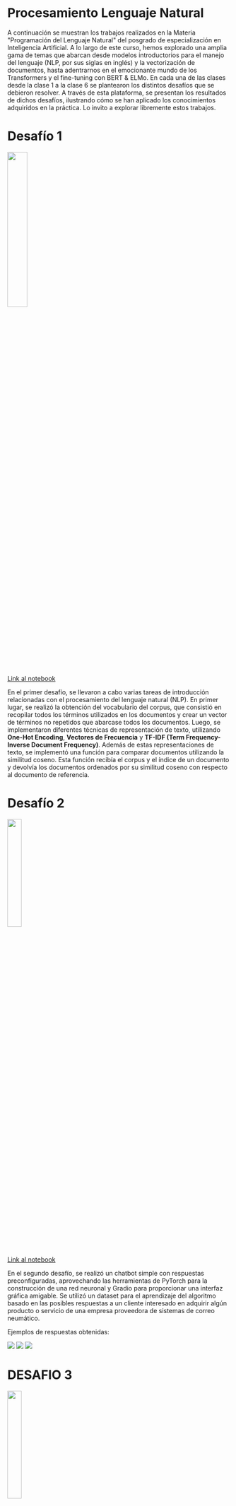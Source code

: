 # Procesamiento Lenguaje Natural

A continuación se muestran los trabajos realizados en la Materia "Programación del Lenguaje Natural" del posgrado de especialización en Inteligencia Artificial. A lo largo de este curso, hemos explorado una amplia gama de temas que abarcan desde modelos introductorios para el manejo del lenguaje (NLP, por sus siglas en inglés) y la vectorización de documentos, hasta adentrarnos en el emocionante mundo de los Transformers y el fine-tuning con BERT & ELMo. En cada una de las clases desde la clase 1 a la clase 6 se plantearon los distintos desafíos que se debieron resolver. A través de esta plataforma, se presentan los resultados de dichos desafíos, ilustrando cómo se han aplicado los conocimientos adquiridos en la práctica. Lo invito a explorar libremente estos trabajos.

# Desafío 1

<img src="img/desafio1_img.jpg" width="30%" height="30%">

[Link al notebook](https://github.com/LucianoSmith/RCS/blob/main/desafio_1/desafio_1.ipynb)

En el primer desafío, se llevaron a cabo varias tareas de introducción relacionadas con el procesamiento del lenguaje natural (NLP). En primer lugar, se realizó la obtención del vocabulario del corpus, que consistió en recopilar todos los términos utilizados en los documentos y crear un vector de términos no repetidos que abarcase todos los documentos. Luego, se implementaron diferentes técnicas de representación de texto, utilizando **One-Hot Encoding**, **Vectores de Frecuencia** y 
**TF-IDF (Term Frequency-Inverse Document Frequency)**. Además de estas representaciones de texto, se implementó una función para comparar documentos utilizando la similitud coseno. Esta función recibía el corpus y el índice de un documento y devolvía los documentos ordenados por su similitud coseno con respecto al documento de referencia. 

# Desafío 2

<img src="img/desafio2_img.jpg" width="25%" height="25%">

[Link al notebook](https://github.com/LucianoSmith/RCS/blob/main/desafio_2/2b%20-%20bot.ipynb)

En el segundo desafío, se realizó un chatbot simple con respuestas preconfiguradas, aprovechando las  herramientas de PyTorch para la construcción de una red neuronal y Gradio para proporcionar una interfaz gráfica amigable. Se utilizó un dataset para el aprendizaje del algoritmo basado en las posibles respuestas a un cliente interesado en adquirir algún producto o servicio de una empresa proveedora de sistemas de correo neumático.

Ejemplos de respuestas obtenidas:

<img src="img/chatbot1.jpg">

<img src="img/chatbot2.jpg">

<img src="img/chatbot3.jpg">

# DESAFIO 3

<img src="img/desafio3_img.jpg" width="25%" height="25%">

[Link al notebook](https://github.com/LucianoSmith/RCS/blob/main/desafio_3/desafio_3.ipynb)

En el tercer desafío, se crearon vectores de palabras utilizando Gensim, aprovechando los conceptos previamente aprendidos en clase. El dataset seleccionado consistió en los discursos más recientes del presidente. Durante el proceso, se exploraron términos de interés, se analizaron las similitudes en el espacio de embeddings y se plantearon pruebas de analogías. Además, se realizaron representaciones visuales de los embeddings resultantes las cuales se muestran a continuación.

<img src="img/desafio3_img1.jpg" width="25%" height="25%">

<img src="img/desafio3_img2.jpg" width="25%" height="25%">

<img src="img/desafio3_img3.jpg" width="25%" height="25%">

# DESAFIO 4

<img src="img/desafio4_img.jpg" width="25%" height="25%">

[Link al notebook](https://github.com/LucianoSmith/RCS/blob/main/desafio_4/desafio_4.ipynb)

En el cuarto desafío, se continuó trabajando con el mismo dataset utilizado en el tercer desafío, y se implementaron estrategias de generación de secuencias many-to-one. Esto implicó la construcción de modelos que pudieran tomar una secuencia de palabras como entrada y generar una sola palabra o predicción como salida. Se exploraron arquitecturas, como las Redes Neuronales Bidireccionales (BRNN), para abordar esta tarea de generación de secuencias.

# DESAFIO 5

<img src="img/desafio5_img.jpg" width="25%" height="25%">

[Link al notebook](https://github.com/LucianoSmith/RCS/blob/main/desafio_5/desafio_5.ipynb)

En el quinto desafío, se aplicaron embeddings y redes neuronales recurrentes (LSTM) con el propósito de realizar análisis de sentimientos en críticas de compradores de ropa. Esta tarea involucró el procesamiento de texto y la construcción de un modelo de aprendizaje profundo capaz de clasificar automáticamente las críticas en tres categorías. El uso de embeddings permitió al modelo comprender mejor el contexto y las relaciones semánticas en el texto, mientras que las redes LSTM ayudaron a modelar las secuencias de palabras de manera efectiva. Este desafío representó un ejemplo valioso de cómo la inteligencia artificial puede ser aplicada en la evaluación automática de opiniones de los clientes en el ámbito de la moda y las compras.

# DESAFIO 6

<img src="img/desafio6_img.jpg" width="25%" height="25%">

[Link al notebook](https://github.com/LucianoSmith/RCS/blob/main/desafio_6/desafio_6.ipynb)

En el último desafío, se planteó la tarea de crear un bot de preguntas y respuestas (QA) utilizando una arquitectura de red neuronal NLP Encoder-Decoder. Para lograr esto, se emplearon las capacidades de LSTM (Long Short-Term Memory) y embeddings de Glove. El objetivo principal era construir un modelo que pudiera recibir preguntas en lenguaje natural y generar respuestas coherentes y significativas. Esta tarea demuestra cómo las técnicas de procesamiento de lenguaje natural, como las redes neuronales y los embeddings pre-entrenados, pueden aplicarse para crear sistemas de diálogo inteligentes y asistentes virtuales capaces de interactuar con usuarios de manera efectiva y contextual. A continuación, a modo de ejemplo, se pueden ver algunas respuestas del bot.

<img src="img/desafio_6_img1.jpg">

<img src="img/desafio_6_img1.jpg">

<img src="img/desafio_6_img3.jpg">

